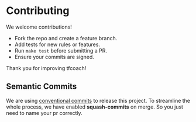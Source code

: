 # Contributing

We welcome contributions!

- Fork the repo and create a feature branch.
- Add tests for new rules or features.
- Run `make test` before submitting a PR.
- Ensure your commits are signed.

Thank you for improving tfcoach!

## Semantic Commits

We are using [conventional commits](https://www.conventionalcommits.org/en/v1.0.0-beta.4/) to release this project.
To streamline the whole process, we have enabled **squash-commits** on merge. So you just need to name your pr correctly.
